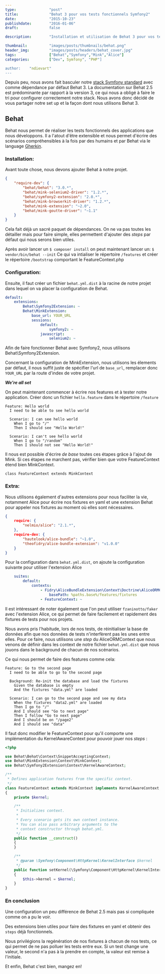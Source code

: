 ```yaml
---
type:               "post"
title:              "Behat 3 pour vos tests fonctionnels Symfony2"
date:               "2015-10-23"
publishdate:        "2016-01-06"
draft:              false

description:        "Installation et utilisation de Behat 3 pour vos tests fonctionnels Symfony2"

thumbnail:          "images/posts/thumbnails/behat.png"
header_img:         "images/posts/headers/behat_cover.jpg"
tags:               ["Behat","Symfony","Mink","Alice"]
categories:         ["Dev", Symfony", "PHP"]

author:    "ndievart"
---
```


Depuis peu, nous avons fait basculer notre [stack Symfony standard](https://github.com/Elao/symfony-standard) avec comme dépendance par défaut Behat 3.
La documentation sur Behat 2.5 est prédominante par rapport à la version 3, ce qui nous a obligé à faire le tri pour configurer correctement notre stack.
Nous avons donc décidé de vous partager notre set up et la façon dont nous utilisons Behat 3.
<!--more-->
## Behat ##
Behat nous permet de réaliser les tests fonctionnels des applications que nous développons. Il a l'atout d'être extensible et nous permet d'écrire des scénarios compréhensibles à la fois par des humains et par Behat via le language [Gherkin](http://docs.behat.org/en/latest/guides/1.gherkin.html).

### Installation: ###
Avant toute chose, nous devons ajouter Behat à notre projet.

```json
{
    "require-dev": {
        "behat/behat": "3.0.*",
        "behat/mink-selenium2-driver": "1.2.*",
        "behat/symfony2-extension": "2.0.*",
        "behat/mink-browserkit-driver": "1.2.*",
        "behat/mink-extension": "~2.0",
        "behat/mink-goutte-driver": "~1.1"
    }
}
```

Cela fait déjà un sacré paquet de dépendances. On ne va pas toutes les détailler mais pour faire simple, elles permettent d'ajouter des _steps_ par défaut qui nous serons bien utiles.

Après avoir lancer un `$ composer install` on peut maintenant lancer un:
`$ vendor/bin/behat --init`
Ce qui va intialiser le répertoire `/features` et créer le répertoire `/bootstrap` comportant le FeatureContext.php


### Configuration: ###
Ensuite, il faut créer un fichier `behat.yml.dist` à la racine de notre projet dans lequel on va placer la configuration de Behat.

```yaml
default:
    extensions:
        Behat\Symfony2Extension: ~
        Behat\MinkExtension:
            base_url: YOUR_URL
            sessions:
                default:
                    symfony2: ~
                javascript:
                    selenium2: ~
```

Afin de faire fonctionner Behat avec Symfony2, nous utilisons Behat\Symfony2Extension.

Concernant la configuration de MinkExtension, nous utilisons les élements par défaut, il nous suffit juste de spécifier l'url de `base_url`, remplacer donc `YOUR_URL` par la route d'index de votre projet.

***We're all set***

On peut maintenant commencer à écrire nos features et à tester notre application. Créer donc un fichier `hello.feature` dans le répertoire `/feature`
```gherkin
Feature: Hello world
  I need to be able to see hello world

  Scenario: I can see hello world
    When I go to "/"
    Then I should see "Hello World!"

  Scenario: I can't see hello world
    When I go to "/random"
    Then I should not see "Hello World!"
```

Il nous est possible d'écrire _de base_ toutes ces étapes grâce à l'ajout de Mink. Si ces étapes ne marchent pas, vérifier bien que votre FeatureContext étend bien MinkContext.

`class FeatureContext extends MinkContext`


### Extra: ###
Nous utilisons également d'autres extensions pour nous faciliter la vie, notamment Alice pour écrire nos fixtures en yaml et une extension Behat pour appeler nos fixtures au moment où elles sont nécessaires.

```json
{
    require: {
        "nelmio/alice": "2.1.*",
    },
    require-dev: {
        "hautelook/alice-bundle": "~1.0",
        "theofidry/alice-bundle-extension": "v1.0.0"
    }
}
```

Pour la configuration dans `behat.yml.dist`, on ajoute la configuration suivante pour utiliser l'extension Alice
```yaml
    suites:
        default:
            contexts:
                - Fidry\AliceBundleExtension\Context\Doctrine\AliceORMContext:
                    basePath: %paths.base%/features/fixtures
                - FeatureContext: ~
```

Il est intéressant de noter également que l'on peut utiliser `fzaninotto/faker` avec l'extension Alice, ce qui permet de faire facilement et rapidement des fixtures de tests pour nos projets.

Nous avons pris l'habitude, lors de nos tests, de réinitialiser la base de données afin que nos données de tests n'interfèrent pas les unes entre elles. Pour ce faire, nous utilisons une _step_ du AliceORMContext que nous venons de définir dans les context de notre fichier `behat.yml.dist` que nous jouons dans le background de chacun de nos scénarios.

Ce qui nous permet de faire des features comme cela:

```gherkin
Feature: Go to the second page
  I need to be able to go to the second page

  Background: Re-init the database and load the fixtures
    Given the database is empty
    And the fixtures "data.yml" are loaded

  Scenario: I can go to the second page and see my data
    When the fixtures "data2.yml" are loaded
    Then I go to "/"
    And I should see "Go to next page"
    Then I follow "Go to next page"
    And I should be on "/page2"
    And I should see "data"
```

Il faut donc modifier le FeatureContext pour qu'il comporte une implémentation du KernelAwareContext pour pouvoir jouer nos _steps_ :
```php
<?php

use Behat\Behat\Context\SnippetAcceptingContext;
use Behat\MinkExtension\Context\MinkContext;
use Behat\Symfony2Extension\Context\KernelAwareContext;

/**
 * Defines application features from the specific context.
 */
class FeatureContext extends MinkContext implements KernelAwareContext, SnippetAcceptingContext
{
    private $kernel;

    /**
     * Initializes context.
     *
     * Every scenario gets its own context instance.
     * You can also pass arbitrary arguments to the
     * context constructor through behat.yml.
     */
    public function __construct()
    {
    }

    /**
     * @param \Symfony\Component\HttpKernel\KernelInterface $kernel
     */
    public function setKernel(\Symfony\Component\HttpKernel\KernelInterface $kernel)
    {
        $this->kernel = $kernel;
    }
}
```


### En conclusion ###
Une configuration un peu différence de Behat 2.5 mais pas si compliquée comme on a pu le voir.

Des extensions bien utiles pour faire des fixtures en yaml et obtenir des `steps` déjà fonctionnels.

Nous privilégions la regénération de nos fixtures à chacun de nos tests, ce qui permet de ne pas polluer les tests entre eux. Si un test change une valeur, le second n'a pas à la prendre en compte, la valeur est remise à l'initiale.

Et enfin, Behat c'est bien, mangez en!
